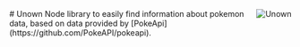<img src="http://cdn.bulbagarden.net/upload/thumb/7/77/201Unown.png/250px-201Unown.png" alt="Unown" align="right" />
# Unown
Node library to easily find information about pokemon data, based on data provided by [PokeApi](https://github.com/PokeAPI/pokeapi).
